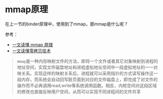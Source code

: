 # mmap原理

在上一节的binder原理中，使用到了mmap，那mmap是什么呢？

参考：

+ [一文读懂 mmap 原理](https://juejin.cn/post/6956031662916534279)
+ [一文读懂零拷贝技术](https://mp.weixin.qq.com/s/duJJTd-YU3yp6MolJ1cDNA)



> `mmap`是一种内存映射文件的方法，即将一个文件或者其它对象映射到进程的地址空间，实现文件磁盘地址和进程虚拟地址空间中一段虚拟地址的一一对映关系。实现这样的映射关系后，进程就可以采用指针的方式读写操作这一段内存，而系统会自动回写脏页面到对应的文件磁盘上，即完成了对文件的操作而不必再调用read,write等系统调用函数。相反，内核空间对这段区域的修改也直接反映用户空间，从而可以实现不同进程间的文件共享







